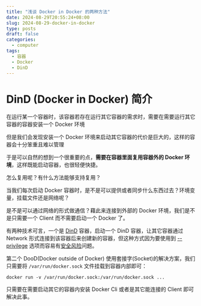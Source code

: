 ```yaml
---
title: "浅谈 Docker in Docker 的两种方法"
date: 2024-08-29T20:55:24+08:00
slug: 2024-08-29-docker-in-docker
type: posts
draft: false
categories:
  - computer
tags:
  - 容器
  - Docker
  - DinD
---
```


# DinD (Docker in Docker) 简介

在运行某一个容器时，该容器若存在运行其它容器的需求时，需要在需要运行其它容器的容器安装一个 Docker 环境

但是我们会发现安装一个 Docker 环境来启动其它容器的代价是巨大的，这样的容器会十分笨重且难以管理

于是可以自然的想到一个很重要的点，**需要在容器里面复用容器外的 Docker 环境**，这样既能启动容器，也很轻便快捷。

怎么复用呢？有什么方法能够支持复用？

当我们每次启动 Docker 容器时，是不是可以提供或者同步什么东西过去？环境变量，挂载文件还是网络呢？

是不是可以通过网络的形式做通信？藉此来连接到外部的 Docker 环境，我们是不是只需要一个 Client 而不需要启动一个 Docker 了。

有两种技术可言，一个是 [DinD](https://hub.docker.com/_/docker/) 容器，启动一个 DinD 容器，让其它容器通过 Network 形式连接到该容器后来创建新的容器，但这种方式因为要使用到 [--privilege](https://docs.docker.com/engine/containers/run/#runtime-privilege-and-linux-capabilities) 选项而容易有[安全风险](https://jpetazzo.github.io/2015/09/03/do-not-use-docker-in-docker-for-ci/)问题。

第二个 DooD(Docker outside of Docker) 使用套接字(Socket)的解决方案，我们只需要将 `/var/run/docker.sock` 文件挂载到容器内部即可：

`docker run -v /var/run/docker.sock:/var/run/docker.sock ...`

只需要在需要启动其它的容器内安装 Docker Cli 或者是其它能连接的 Client 即可解决此事。

